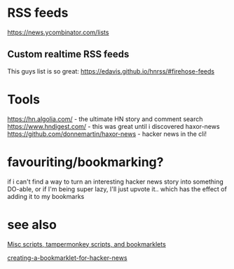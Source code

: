 # RSS feeds

https://news.ycombinator.com/lists

## Custom realtime RSS feeds

This guys list is so great:
https://edavis.github.io/hnrss/#firehose-feeds

# Tools

https://hn.algolia.com/ - the ultimate HN story and comment search
https://www.hndigest.com/ - this was great until i discovered haxor-news
https://github.com/donnemartin/haxor-news - hacker news in the cli!

# favouriting/bookmarking?

if i can't find a way to turn an interesting hacker news story into something DO-able, or if I'm being super lazy, I'll just upvote it.. which has the effect of adding it to my bookmarks

# see also

[Misc scripts, tampermonkey scripts,  and bookmarklets](Misc%20scripts,%20tampermonkey%20scripts,%20%20and%20bookmarklets.md)

[creating-a-bookmarklet-for-hacker-news](creating-a-bookmarklet-for-hacker-news.md)
